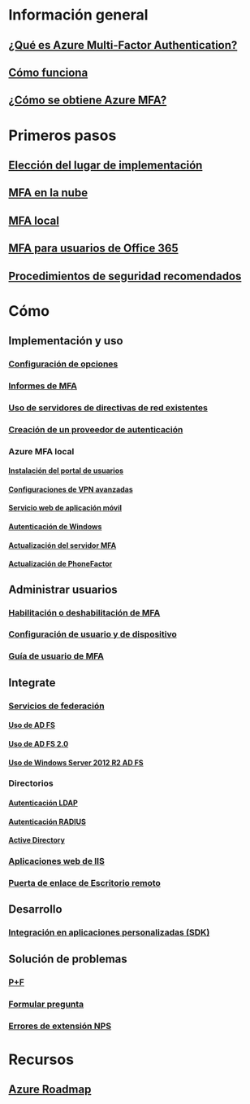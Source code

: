 # Información general
## [¿Qué es Azure Multi-Factor Authentication?](multi-factor-authentication.md)
## [Cómo funciona](multi-factor-authentication-how-it-works.md)
## [¿Cómo se obtiene Azure MFA?](multi-factor-authentication-versions-plans.md)

# Primeros pasos
## [Elección del lugar de implementación](multi-factor-authentication-get-started.md)
## [MFA en la nube](multi-factor-authentication-get-started-cloud.md)
## [MFA local](multi-factor-authentication-get-started-server.md)
## [MFA para usuarios de Office 365](https://support.office.com/article/Plan-for-multi-factor-authentication-for-Office-365-Deployments-043807b2-21db-4d5c-b430-c8a6dee0e6ba)
## [Procedimientos de seguridad recomendados](multi-factor-authentication-security-best-practices.md)

# Cómo
## Implementación y uso
### [Configuración de opciones](multi-factor-authentication-whats-next.md)
### [Informes de MFA](multi-factor-authentication-manage-reports.md)
### [Uso de servidores de directivas de red existentes](multi-factor-authentication-nps-extension.md)
### [Creación de un proveedor de autenticación](multi-factor-authentication-get-started-auth-provider.md)
### Azure MFA local
#### [Instalación del portal de usuarios](multi-factor-authentication-get-started-portal.md)
#### [Configuraciones de VPN avanzadas](multi-factor-authentication-advanced-vpn-configurations.md)
#### [Servicio web de aplicación móvil](multi-factor-authentication-get-started-server-webservice.md)
#### [Autenticación de Windows](multi-factor-authentication-get-started-server-windows.md)
#### [Actualización del servidor MFA](multi-factor-authentication-server-upgrade.md)
#### [Actualización de PhoneFactor](multi-factor-authentication-get-started-server-upgrade.md)

## Administrar usuarios
### [Habilitación o deshabilitación de MFA](multi-factor-authentication-get-started-user-states.md)
### [Configuración de usuario y de dispositivo](multi-factor-authentication-manage-users-and-devices.md)
### [Guía de usuario de MFA](./end-user/multi-factor-authentication-end-user.md)

## Integrate
### [Servicios de federación](multi-factor-authentication-get-started-adfs.md)
#### [Uso de AD FS](multi-factor-authentication-get-started-adfs-cloud.md)
#### [Uso de AD FS 2.0](multi-factor-authentication-get-started-adfs-adfs2.md)
#### [Uso de Windows Server 2012 R2 AD FS](multi-factor-authentication-get-started-adfs-w2k12.md)
### Directorios
#### [Autenticación LDAP](multi-factor-authentication-get-started-server-ldap.md)
#### [Autenticación RADIUS](multi-factor-authentication-get-started-server-radius.md)
#### [Active Directory](multi-factor-authentication-get-started-server-dirint.md)
### [Aplicaciones web de IIS](multi-factor-authentication-get-started-server-iis.md)
### [Puerta de enlace de Escritorio remoto](multi-factor-authentication-get-started-server-rdg.md)

## Desarrollo
### [Integración en aplicaciones personalizadas (SDK)](multi-factor-authentication-sdk.md)

## Solución de problemas
### [P+F](multi-factor-authentication-faq.md)
### [Formular pregunta](https://social.msdn.microsoft.com/Forums/newthread?category=windowsazureplatform&forum=windowsazureactiveauthentication&prof=required)
### [Errores de extensión NPS](multi-factor-authentication-nps-errors.md)
# Recursos
## [Azure Roadmap](https://azure.microsoft.com/roadmap/)
